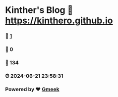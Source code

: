 # Kinther's Blog :link: https://kinthero.github.io 
### :page_facing_up: [1](https://kinthero.github.io/tag.html) 
### :speech_balloon: 0 
### :hibiscus: 134 
### :alarm_clock: 2024-06-21 23:58:31 
### Powered by :heart: [Gmeek](https://github.com/Meekdai/Gmeek)
